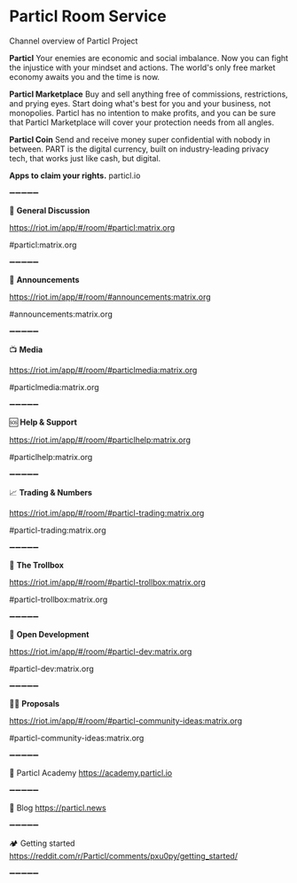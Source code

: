 # Particl Room Service

Channel overview of Particl Project

**Particl** Your enemies are economic and social imbalance. Now you can fight the injustice with your mindset and actions. The world's only free market economy awaits you and the time is now.

**Particl Marketplace** Buy and sell anything free of commissions, restrictions, and prying eyes. Start doing what's best for you and your business, not monopolies. Particl has no intention to make profits, and you can be sure that Particl Marketplace will cover your protection needs from all angles.

**Particl Coin** Send and receive money super confidential with nobody in between. PART is the digital currency, built on industry-leading privacy tech, that works just like cash, but digital.

**Apps to claim your rights.**
particl.io

➖➖➖➖➖

💬 **General Discussion**

https://riot.im/app/#/room/#particl:matrix.org

#particl:matrix.org

➖➖➖➖➖

📯 **Announcements**

https://riot.im/app/#/room/#announcements:matrix.org

#announcements:matrix.org

➖➖➖➖➖

📺 **Media**

https://riot.im/app/#/room/#particlmedia:matrix.org

#particlmedia:matrix.org

➖➖➖➖➖

🆘 **Help & Support**

https://riot.im/app/#/room/#particlhelp:matrix.org

#particlhelp:matrix.org

➖➖➖➖➖

📈 **Trading & Numbers**

https://riot.im/app/#/room/#particl-trading:matrix.org

#particl-trading:matrix.org

➖➖➖➖➖

💓 **The Trollbox**

https://riot.im/app/#/room/#particl-trollbox:matrix.org

#particl-trollbox:matrix.org

➖➖➖➖➖

👾 **Open Development**

https://riot.im/app/#/room/#particl-dev:matrix.org

#particl-dev:matrix.org

➖➖➖➖➖

🧑‍🦯 **Proposals**

https://riot.im/app/#/room/#particl-community-ideas:matrix.org

#particl-community-ideas:matrix.org

➖➖➖➖➖


💎 Particl Academy
https://academy.particl.io

➖➖➖➖➖

🍒 Blog
https://particl.news

➖➖➖➖➖

🏕 Getting started
https://reddit.com/r/Particl/comments/pxu0py/getting_started/

➖➖➖➖➖